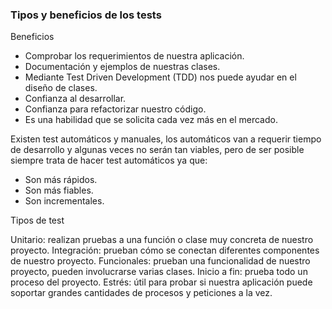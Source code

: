 ### Tipos y beneficios de los tests

Beneficios

* Comprobar los requerimientos de nuestra aplicación.
* Documentación y ejemplos de nuestras clases.
* Mediante Test Driven Development (TDD) nos puede ayudar en el diseño de clases.
* Confianza al desarrollar.
* Confianza para refactorizar nuestro código.
* Es una habilidad que se solicita cada vez más en el mercado.

Existen test automáticos y manuales, los automáticos van a requerir tiempo de desarrollo y algunas veces no serán tan viables, pero de ser posible siempre trata de hacer test automáticos ya que:

* Son más rápidos.
* Son más fiables.
* Son incrementales.

Tipos de test

Unitario: realizan pruebas a una función o clase muy concreta de nuestro proyecto.
Integración: prueban cómo se conectan diferentes componentes de nuestro proyecto.
Funcionales: prueban una funcionalidad de nuestro proyecto, pueden involucrarse varias clases.
Inicio a fin: prueba todo un proceso del proyecto.
Estrés: útil para probar si nuestra aplicación puede soportar grandes cantidades de procesos y peticiones a la vez.

